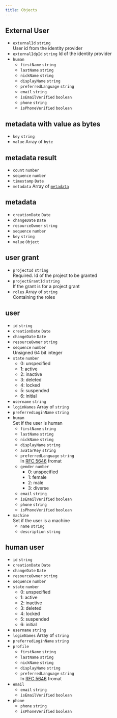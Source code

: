 ```yaml
---
title: Objects
---
```


## External User

- `externalId` `string`  
  User id from the identity provider
- `externalIdpId` `string`
  Id of the identity provider
- `human`
  - `firstName` `string`
  - `lastName` `string`
  - `nickName` `string`
  - `displayName` `string`
  - `preferredLanguage` `string`
  - `email` `string`
  - `isEmailVerified` `boolean`
  - `phone` `string`
  - `isPhoneVerified` `boolean`

## metadata with value as bytes

- `key` `string`
- `value` Array of `byte`

## metadata result

- `count` `number`
- `sequence` `number`
- `timestamp` `Date`
- `metadata` Array of [`metadata`](#metadata)

## metadata

- `creationDate` `Date`
- `changeDate` `Date`
- `resourceOwner` `string`
- `sequence` `number`
- `key` `string`
- `value` `Object`

## user grant

- `projectId` `string`  
  Required. Id of the project to be granted
- `projectGrantId` `string`  
  If the grant is for a project grant
- `roles` Array of `string`  
  Containing the roles

## user

- `id` `string`
- `creationDate` `Date` <!-- check if date is correctly implemented -->
- `changeDate` `Date` <!-- check if date is correctly implemented -->
- `resourceOwner` `string`
- `sequence` `number`  
  Unsigned 64 bit integer
- `state` `number`  
  <ul><li>0: unspecified</li><li>1: active</li><li>2: inactive</li><li>3: deleted</li><li>4: locked</li><li>5: suspended</li><li>6: initial</li></ul>
- `username` `string`
- `loginNames` Array of `string`
- `preferredLoginName` `string`
- `human`  
  Set if the user is human
  - `firstName` `string`
  - `lastName` `string`
  - `nickName` `string`
  - `displayName` `string`
  - `avatarKey` `string`
  - `preferredLanguage` `string`  
    In [RFC 5646](https//www.rfc-editor.org/rfc/rfc5646) fromat
  - `gender` `number`  
    <ul><li>0: unspecified</li><li>1: female</li><li>2: male</li><li>3: diverse</li></ul>
  - `email` `string`
  - `isEmailVerified` `boolean`
  - `phone` `string`
  - `isPhoneVerified` `boolean`
- `machine`  
  Set if the user is a machine
  - `name` `string`
  - `description` `string`

## human user

- `id` `string`
- `creationDate` `Date`
- `changeDate` `Date`
- `resourceOwner` `string`
- `sequence` `number`
- `state` `number`  
  <ul><li>0: unspecified</li><li>1: active</li><li>2: inactive</li><li>3: deleted</li><li>4: locked</li><li>5: suspended</li><li>6: initial</li></ul>
- `username` `string`
- `loginNames` Array of `string`
- `preferredLoginName` `string`
- `profile`
  - `firstName` `string`
  - `lastName` `string`
  - `nickName` `string`
  - `displayName` `string`
  - `preferredLanguage` `string`  
    In [RFC 5646](https//www.rfc-editor.org/rfc/rfc5646) fromat
- `email`
  - `email` `string`
  - `isEmailVerified` `boolean`
- `phone`
  - `phone` `string`
  - `isPhoneVerified` `boolean`
